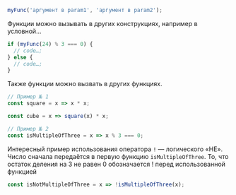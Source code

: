 ```javascript
myFunc('аргумент в param1', 'аргумент в param2');
```

Функции можно вызывать в других конструкциях, например в условной…

```javascript
if (myFunc(24) % 3 === 0) {
  // code…;
} else {
  // code…;
}
```

Также функции можно вызвать в других функциях.

```javascript
// Пример № 1
const square = x => x * x;

const cube = x => square(x) * x;

// Пример № 2
const isMultipleOfThree = x => x % 3 === 0;
```

Интересный пример использования оператора `!` — логического «НЕ». Число сначала передаётся в первую функцию `isMultipleOfThree`. То, что остаток деления на 3 не равен 0 обозначается ! перед использованной функцией

```javascript
const isNotMultipleOfThree = x => !isMultipleOfThree(x);
```

